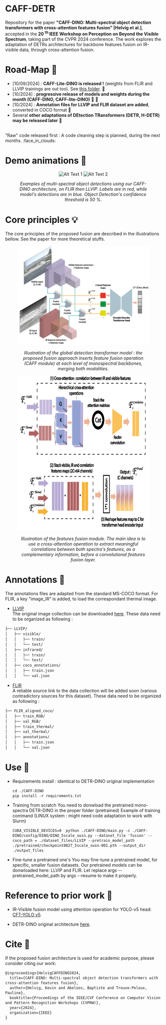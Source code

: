 # CAFF-DETR
Repository for the paper __"CAFF-DINO: Multi-spectral object detection transformers with cross-attention features fusion" [Helvig et al.]__, accepted in the __20 <sup> th </sup> IEEE Workshop on Perception on Beyond the Visible Spectrum__, taking part of the CVPR 2024 conference. The work explores the adaptation of DETRs architectures for backbone features fusion on IR-visible data, through cross-attention fusion.

# Road-Map :construction: 
- [10/09/2024] : __CAFF-Lite-DINO is released !__ (weights from FLIR and LLVIP trainings are out too). See [this folder](https://github.com/kevinhelvig/CAFF-DETR/tree/main/CAFF-lite-DINO). :lizard:
- [10/2024] : __progressive release of models and weights during the month (CAFF-DINO, CAFF-lite-DINO)__ :t-rex: :lizard: 	
- [10/2024] : __Annotation files for LLVIP and FLIR dataset are added__, converted in COCO format :notebook_with_decorative_cover:
- Several __other adaptations of DEtection TRansformers (DETR, H-DETR) may be released later__ :robot:
<br> 
"Raw" code released first : A code cleaning step is planned, during the next months. :face_in_clouds:


# Demo animations :movie_camera: 
<figure>
<p align="center">
  <img src="illustrations\pairs_dino_testset_flir2-ezgif.com-optimize.gif" alt="Alt Text 1">
  <img src="illustrations\pairs_dino_testset_llvip_v2.gif" alt="Alt Text 2">
</p>
<figcaption style="text-align: center; font-style: italic;"> <p> <i> Examples of multi-spectral object detections using our CAFF-DINO architecture, on FLIR then LLVIP. Labels are in red, while model's detections are in blue. 
Object Detection's confidence threshold is 50 %.</i> </p> </figcaption>
</figure>

# Core principles :bulb: 

The core principles of the proposed fusion are described in the illustrations bellow. See the paper for more theoretical stuffs. 

<figure>
<p align="center">
  <img src="illustrations\fusion_DETR_globalpathway.png" alt="Alt Text 1" >
</p>
<figcaption style="text-align: center; font-style: italic;"> <p> <i> Illustration of the global detection transformer model : the proposed fusion approach inserts feature fusion operation (CAFF module) at each level of monospectral backbones, merging both modalities.</i> </p> </figcaption>
</figure>

<figure>
<p align="center">
  <img src="illustrations\Hcaff_module_schematics.png" alt="Alt Text 1" width="700" height="500">
</p>
<figcaption style="text-align: center; font-style: italic;"> <p> <i> Illustration of the features fusion module. The main idea is to use a cross-attention operation to extract meaningful correlations between both spectra's features, as a complementary information, before a convolutional features fusion layer.</i> </p> </figcaption>
</figure>

# Annotations :bookmark_tabs: 
The annotations files are adapted from the standard MS-COCO format. For FLIR, a key "image_IR" is added, to load the correspondant thermal image.

* [LLVIP](https://zenodo.org/records/13907794/files/LLVIP_coco.zip?download=1) <br>
  The original image collection can be downloaded [here](https://bupt-ai-cz.github.io/LLVIP). 
  These data need to be organized as following :
````bash 
├── LLVIP/
│   ├── visible/
│   │   ├── train/
│   │   └── test/
│   ├── infrared/
│   │   ├── train/
│   │   └── test/
│   ├── coco_annotations/
│   │   ├── train.json
│   │   └── val.json
````

* [FLIR](https://zenodo.org/records/13907794/files/FLIR_coco.zip?download=1) <br>
  A reliable source link to the data collection will be added soon (various contradictory sources for this dataset). 
  These data need to be organized as following :
````bash 
├── FLIR_aligned_coco/
│   ├── train_RGB/
│   ├── val_RGB/
│   ├── train_thermal/
│   ├── val_thermal/
│   ├── annotations/
│   │   ├── train.json
│   │   └── val.json
````

# Use :rocket: 

* Requirements install : identical to DETR-DINO original implementation
  ````
  cd ./CAFF-DINO
  pip install -r requirements.txt
  ````
* Training from scratch
  You need to donwload the pretrained mono-spectra DETR-DINO in the proper folder (pretrained)
  Example of training command (LINUX system : might need code adaptation to work with Slurm)
  ````
  CUDA_VISIBLE_DEVICES=0  python ./CAFF-DINO/main.py -c ./CAFF-DINO/config/DINO/DINO_5scale_swin.py --dataset_file 'fusion' --coco_path = ./dataset_files/LLVIP --pretrain_model_path ./pretrained/checkpoint0027_5scale_swin-001.pth --output_dir ./output_files
  ````
* Fine-tune a pretrained one's
  You may fine-tune a pretrained model, for specific, smaller fusion datasets. 
  Our pretrained models can be donwloaded here: LLVIP and FLIR. Let replace args --pretrained_model_path by args --resume to make it properly.

# Reference to prior work :bookmark: 
- IR-Visible fusion model using attention operation for YOLO-v5 head: [CFT-YOLO v5](https://github.com/DocF/multispectral-object-detection).
* DETR-DINO original architecture [here](https://github.com/IDEA-Research/DINO).

# Cite :closed_book: 
If the proposed fusion architecture is used for academic purpose, please consider citing our work: 

```
@inproceedings{HelvigCAFFDINO2024,
  title={CAFF-DINO: Multi-spectral object detection transformers with cross-attention features fusion},
  author={Helvig, Kevin and Abeloos, Baptiste and Trouve-Peloux, Pauline},
  booktitle={Proceedings of the IEEE/CVF Conference on Computer Vision and Pattern Recognition Workshops (CVPRW)},
  year={2024},
  organization={IEEE}
}
```


